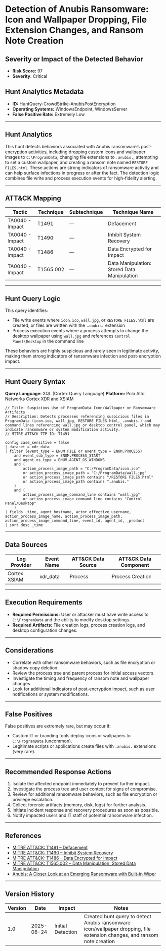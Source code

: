 # Detection of Anubis Ransomware: Icon and Wallpaper Dropping, File Extension Changes, and Ransom Note Creation

## Severity or Impact of the Detected Behavior
- **Risk Score:** 97
- **Severity:** Critical

## Hunt Analytics Metadata

- **ID:** HuntQuery-CrowdStrike-AnubisPostEncryption
- **Operating Systems:** WindowsEndpoint, WindowsServer
- **False Positive Rate:** Extremely Low

---

## Hunt Analytics

This hunt detects behaviors associated with Anubis ransomware’s post-encryption activities, including dropping custom icons and wallpaper images to `C:\ProgramData`, changing file extensions to `.anubis.`, attempting to set a custom wallpaper, and creating a ransom note named `RESTORE FILES.html`. These actions are strong indicators of ransomware activity and can help surface infections in progress or after the fact. The detection logic combines file write and process execution events for high-fidelity alerting.

---

## ATT&CK Mapping

| Tactic                        | Technique   | Subtechnique | Technique Name                                 |
|------------------------------|-------------|--------------|-----------------------------------------------|
| TA0040 - Impact              | T1491       | —            | Defacement                                    |
| TA0040 - Impact              | T1490       | —            | Inhibit System Recovery                       |
| TA0040 - Impact              | T1486       | —            | Data Encrypted for Impact                     |
| TA0040 - Impact              | T1565.002   | —            | Data Manipulation: Stored Data Manipulation   |

---

## Hunt Query Logic

This query identifies:
- File write events where `icon.ico`, `wall.jpg`, or `RESTORE FILES.html` are created, or files are written with the `.anubis.` extension
- Process execution events where a process attempts to change the desktop wallpaper using `wall.jpg` and references `Control Panel\Desktop` in the command line

These behaviors are highly suspicious and rarely seen in legitimate activity, making them strong indicators of ransomware infection and post-encryption impact.

---

## Hunt Query Syntax

**Query Language:** XQL (Cortex Query Language)
**Platform:** Polo Alto Networks Cortex XDR and XSIAM

```xql
// Title: Suspicious Use of ProgramData Icon/Wallpaper or Ransomware Artifacts
// Description: Detects processes referencing suspicious files in ProgramData (icon.ico, wall.jpg, RESTORE FILES.html, .anubis.) and command lines referencing wall.jpg or desktop control panel, which may indicate ransomware or system modification activity.
// MITRE ATT&CK TTP ID: T1491

config case_sensitive = false 
| dataset = xdr_data 
| filter (event_type = ENUM.FILE or event_type = ENUM.PROCESS)
    and event_sub_type = ENUM.PROCESS_START 
    and agent_os_type = ENUM.AGENT_OS_WINDOWS
    and (
        action_process_image_path = "C:/ProgramData/icon.ico"
        or action_process_image_path = "C:/ProgramData/wall.jpg"
        or action_process_image_path contains "/RESTORE FILES.html"
        or action_process_image_path contains ".anubis."
    )
    and (
        action_process_image_command_line contains "wall.jpg"
        or action_process_image_command_line contains "Control Panel/Desktop"
    )
| fields _time, agent_hostname, actor_effective_username, action_process_image_name, action_process_image_path, action_process_image_command_line, event_id, agent_id, _product
| sort desc _time
```

---

## Data Sources

| Log Provider | Event Name       | ATT&CK Data Source  | ATT&CK Data Component  |
|--------------|------------------|---------------------|------------------------|
| Cortex XSIAM|    xdr_data       | Process             | Process Creation       |
---

## Execution Requirements

- **Required Permissions:** User or attacker must have write access to `C:\ProgramData` and the ability to modify desktop settings.
- **Required Artifacts:** File creation logs, process creation logs, and desktop configuration changes.

---

## Considerations

- Correlate with other ransomware behaviors, such as file encryption or shadow copy deletion.
- Review the process tree and parent process for initial access vectors.
- Investigate the timing and frequency of ransom note and wallpaper changes.
- Look for additional indicators of post-encryption impact, such as user notifications or system modifications.

---

## False Positives

False positives are extremely rare, but may occur if:
- Custom IT or branding tools deploy icons or wallpapers to `C:\ProgramData` (uncommon).
- Legitimate scripts or applications create files with `.anubis.` extensions (very rare).

---

## Recommended Response Actions

1. Isolate the affected endpoint immediately to prevent further impact.
2. Investigate the process tree and user context for signs of compromise.
3. Review for additional ransomware behaviors, such as file encryption or privilege escalation.
4. Collect forensic artifacts (memory, disk, logs) for further analysis.
5. Initiate incident response and recovery procedures as soon as possible.
6. Notify impacted users and IT staff of potential ransomware infection.

---

## References

- [MITRE ATT&CK: T1491 – Defacement](https://attack.mitre.org/techniques/T1491/)
- [MITRE ATT&CK: T1490 – Inhibit System Recovery](https://attack.mitre.org/techniques/T1490/)
- [MITRE ATT&CK: T1486 – Data Encrypted for Impact](https://attack.mitre.org/techniques/T1486/)
- [MITRE ATT&CK: T1565.002 – Data Manipulation: Stored Data Manipulation](https://attack.mitre.org/techniques/T1565/002/)
- [Anubis: A Closer Look at an Emerging Ransomware with Built-in Wiper](https://www.trendmicro.com/en_us/research/25/f/anubis-a-closer-look-at-an-emerging-ransomware.html)

---

## Version History

| Version | Date       | Impact            | Notes                                                                                      |
|---------|------------|-------------------|--------------------------------------------------------------------------------------------|
| 1.0     | 2025-06-24 | Initial Detection | Created hunt query to detect Anubis ransomware icon/wallpaper dropping, file extension changes, and ransom note creation |
